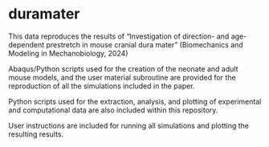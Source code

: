 # duramater
This data reproduces the results of “Investigation of direction- and age-dependent prestretch in mouse cranial dura mater” (Biomechanics and Modeling in Mechanobiology, 2024)

Abaqus/Python scripts used for the creation of the neonate and adult mouse models, and the user material subroutine are provided for the reproduction of all the simulations included in the paper.

Python scripts used for the extraction, analysis, and plotting of experimental and computational data are also included within this repository. 

User instructions are included for running all simulations and plotting the resulting results.
